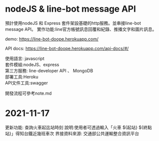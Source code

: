 # nodeJS & line-bot message API
預計使用nodeJS 和 Express 套件架設基礎的http服務。並串接line-bot message API。
實作功能:line官方帳號訊息回覆和紀錄、推播文字和圖片訊息。

demo: https://line-bot-doope.herokuapp.com/     

API docs: https://line-bot-doope.herokuapp.com/api-docs/#/

使用語言: javascript   
套件模組:nodeJS、express   
第三方服務: line-developer API 、 MongoDB   
部署工具:Heroku   
API文件工具:swagger   

開發流程可參考note.md

# 2021-11-17
更新功能: 查詢火車起迄站時刻
說明:使用者可透過輸入「火車 ${起站} ${終點站}」得知台鐵近幾班車次
界接資料來源: 交通部公共運輸整合資訊平台
